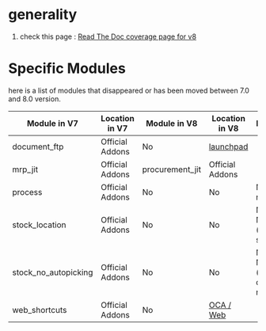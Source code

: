 
# generality

1. check this page : [Read The Doc coverage page for v8](https://doc.therp.nl/openupgrade/modules70-80.html)

# Specific Modules
here is a list of modules that disappeared or has been moved between 7.0 and 8.0 version.

| Module in V7        |  Location in V7  | Module in  V8   | Location in V8  | Extra Comment          |
|---------------------|------------------|-----------------|-----------------|------------------------|
|document_ftp         | Official Addons  | No              | [launchpad](https://code.launchpad.net/~openerp-community/openerp-extra/8.0-document)                |                        |
|mrp_jit              | Official Addons  | procurement_jit | Official Addons |                        |
|process              | Official Addons  | No              | No              | No impact to remove it |
|stock_location       | Official Addons  | No              | No              | No longer Needed (included in stock module) |
|stock_no_autopicking | Official Addons  | No              | No              | No longer Needed (reconfiguration of routes needed) |
|web_shortcuts        | Official Addons  | No              | [OCA / Web](https://github.com/OCA/web/tree/8.0)       |                        |

